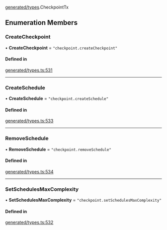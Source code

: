 [generated/types](../../../Modules/Generated/Types.md).CheckpointTx

## Enumeration Members

### CreateCheckpoint

• **CreateCheckpoint** = ``"checkpoint.createCheckpoint"``

#### Defined in

[generated/types.ts:531](https://github.com/PolymeshAssociation/polymesh-sdk/blob/15be87e8/src/generated/types.ts#L531)

___

### CreateSchedule

• **CreateSchedule** = ``"checkpoint.createSchedule"``

#### Defined in

[generated/types.ts:533](https://github.com/PolymeshAssociation/polymesh-sdk/blob/15be87e8/src/generated/types.ts#L533)

___

### RemoveSchedule

• **RemoveSchedule** = ``"checkpoint.removeSchedule"``

#### Defined in

[generated/types.ts:534](https://github.com/PolymeshAssociation/polymesh-sdk/blob/15be87e8/src/generated/types.ts#L534)

___

### SetSchedulesMaxComplexity

• **SetSchedulesMaxComplexity** = ``"checkpoint.setSchedulesMaxComplexity"``

#### Defined in

[generated/types.ts:532](https://github.com/PolymeshAssociation/polymesh-sdk/blob/15be87e8/src/generated/types.ts#L532)
